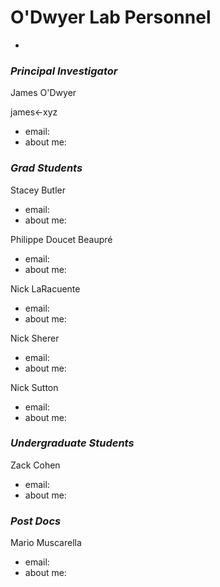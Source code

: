 # O'Dwyer Lab Personnel
-

### _Principal Investigator_

James O'Dwyer

james<-xyz

+ email:
+ about me:


### _Grad Students_

Stacey Butler

+ email:
+ about me:


Philippe Doucet Beaupré

+ email:
+ about me:

Nick LaRacuente

+ email:
+ about me:

Nick Sherer

+ email:
+ about me:

Nick Sutton

+ email:
+ about me:



### _Undergraduate Students_

Zack Cohen

+ email:
+ about me:



### _Post Docs_

Mario Muscarella

+ email:
+ about me:


